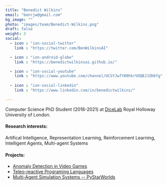 ```yaml
---
title: "Benedict Wilkins"
email: "benrjw@gmail.com"
bg_image: ""
photo: "images/team/Benedict-Wilkins.png"
draft: false
weight: 3
social:
  - icon : "ion-social-twitter"
    link : "https://twitter.com/BenWilkinsAI"

  - icon : "ion-android-globe" 
    link : "https://benedictwilkinsai.github.io/"

  - icon : "ion-social-youtube"
    link : "https://www.youtube.com/channel/UCSYJwfY00hkrVOQBJJZK6fg"
  
  - icon : "ion-social-linkedin"
    link : "https://www.linkedin.com/in/benedictwilkins/"

---
```


Computer Science PhD Student (2018-2021) at [DiceLab](https://dicelab-rhul.org/) Royal Holloway University of London.

#### Research interests: 


Artifical Intelligence, Representation Learning, Reinforcement Learning, Intelligent Agents, Multi-agent Systems

#### Projects:

* [Anomaly Detection in Video Games](https://arxiv.org/abs/2005.10211)
* [Teleo-reactive Programing Languages](https://github.com/BenedictWilkinsAI/pyteleor)
* [Multi-Agent Simulation Systems -- PyStarWorlds](https://github.com/dicelab-rhul/pystarworlds)




